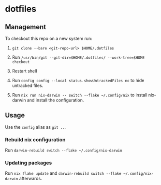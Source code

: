 # dotfiles

## Management
To checkout this repo on a new system run:
1. `git clone --bare <git-repo-url> $HOME/.dotfiles`

2. Run `/usr/bin/git --git-dir=$HOME/.dotfiles/ --work-tree=$HOME checkout`

3. Restart shell

4. Run `config config --local status.showUntrackedFiles no` to hide untracked files.

5. Run `nix run nix-darwin -- switch --flake ~/.config/nix` to install nix-darwin and install the configuration.

## Usage

Use the `config` alias as `git ...`

### Rebuild nix configuration

Run `darwin-rebuild switch --flake ~/.config/nix-darwin`

### Updating packages

Run `nix flake update` and `darwin-rebuild switch --flake ~/.config/nix-darwin` afterwards.
